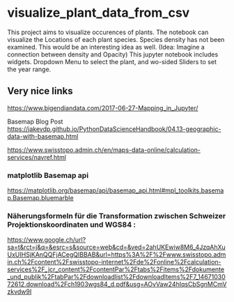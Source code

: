 # visualize_plant_data_from_csv

This project aims to visualize occurences of plants. The notebook can visualize the Locations of each plant species. Species density has not been examined. This would be an interesting idea as well. (Idea: Imagine a connection between density and Opacity)
This jupyter notebook includes widgets. Dropdown Menu to select the plant, and wo-sided Sliders to set the year range. 





## Very nice links
https://www.bigendiandata.com/2017-06-27-Mapping_in_Jupyter/

Basemap Blog Post
https://jakevdp.github.io/PythonDataScienceHandbook/04.13-geographic-data-with-basemap.html

https://www.swisstopo.admin.ch/en/maps-data-online/calculation-services/navref.html

### matplotlib Basemap api
https://matplotlib.org/basemap/api/basemap_api.html#mpl_toolkits.basemap.Basemap.bluemarble
### Näherungsformeln für die Transformation zwischen Schweizer Projektionskoordinaten und WGS84 :
https://www.google.ch/url?sa=t&rct=j&q=&esrc=s&source=web&cd=&ved=2ahUKEwiw8M6_4JzqAhXuUxUIHSjKAnQQFjACegQIBBAB&url=https%3A%2F%2Fwww.swisstopo.admin.ch%2Fcontent%2Fswisstopo-internet%2Fde%2Fonline%2Fcalculation-services%2F_jcr_content%2FcontentPar%2Ftabs%2Fitems%2Fdokumente_und_publik%2FtabPar%2Fdownloadlist%2FdownloadItems%2F7_1467103072612.download%2Fch1903wgs84_d.pdf&usg=AOvVaw24hIqsCbSgnMCmVzkvdw9I
